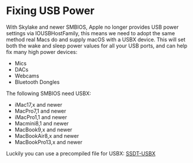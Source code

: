 # Fixing USB Power

With Skylake and newer SMBIOS, Apple no longer provides USB power settings via IOUSBHostFamily, this means we need to adopt the same method real Macs do and supply macOS with a USBX device. This will set both the wake and sleep power values for all your USB ports, and can help fix many high power devices:

* Mics
* DACs
* Webcams
* Bluetooth Dongles

The following SMBIOS need USBX:

* iMac17,x and newer
* MacPro7,1 and newer
* iMacPro1,1 and newer
* Macmini8,1 and newer
* MacBook9,x  and newer
* MacBookAir8,x  and newer
* MacBookPro13,x and newer

Luckily you can use a precompiled file for USBX: [SSDT-USBX](https://github.com/dortania/USB-Map-Guide/blob/master/extra-files/SSDT-USBX.aml)
